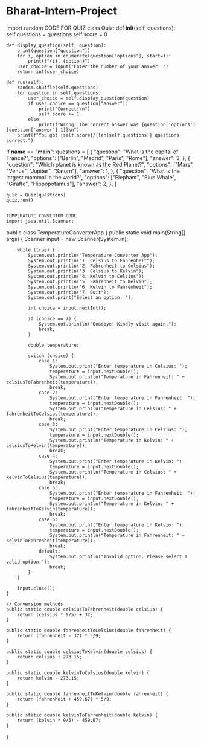 # Bharat-Intern-Project
import random
CODE FOR QUIZ
class Quiz:
    def __init__(self, questions):
        self.questions = questions
        self.score = 0

    def display_question(self, question):
        print(question["question"])
        for i, option in enumerate(question["options"], start=1):
            print(f"{i}. {option}")
        user_choice = input("Enter the number of your answer: ")
        return int(user_choice)

    def run(self):
        random.shuffle(self.questions)
        for question in self.questions:
            user_choice = self.display_question(question)
            if user_choice == question["answer"]:
                print("Correct!\n")
                self.score += 1
            else:
                print(f"Wrong! The correct answer was {question['options'][question['answer']-1]}\n")
        print(f"You got {self.score}/{len(self.questions)} questions correct.")

if __name__ == "__main__":
    questions = [
        {
            "question": "What is the capital of France?",
            "options": ["Berlin", "Madrid", "Paris", "Rome"],
            "answer": 3,
        },
        {
            "question": "Which planet is known as the Red Planet?",
            "options": ["Mars", "Venus", "Jupiter", "Saturn"],
            "answer": 1,
        },
        {
            "question": "What is the largest mammal in the world?",
            "options": ["Elephant", "Blue Whale", "Giraffe", "Hippopotamus"],
            "answer": 2,
        },
    ]

    quiz = Quiz(questions)
    quiz.run()


    TEMPERATURE CONVERTOR CODE
    import java.util.Scanner;

public class TemperatureConverterApp {
    public static void main(String[] args) {
        Scanner input = new Scanner(System.in);
        
        while (true) {
            System.out.println("Temperature Converter App");
            System.out.println("1. Celsius to Fahrenheit");
            System.out.println("2. Fahrenheit to Celsius");
            System.out.println("3. Celsius to Kelvin");
            System.out.println("4. Kelvin to Celsius");
            System.out.println("5. Fahrenheit to Kelvin");
            System.out.println("6. Kelvin to Fahrenheit");
            System.out.println("7. Quit");
            System.out.print("Select an option: ");

            int choice = input.nextInt();
            
            if (choice == 7) {
                System.out.println("Goodbye! Kindly visit again.");
                break;
            }
            
            double temperature;
            
            switch (choice) {
                case 1:
                    System.out.print("Enter temperature in Celsius: ");
                    temperature = input.nextDouble();
                    System.out.println("Temperature in Fahrenheit: " + celsiusToFahrenheit(temperature));
                    break;
                case 2:
                    System.out.print("Enter temperature in Fahrenheit: ");
                    temperature = input.nextDouble();
                    System.out.println("Temperature in Celsius: " + fahrenheitToCelsius(temperature));
                    break;
                case 3:
                    System.out.print("Enter temperature in Celsius: ");
                    temperature = input.nextDouble();
                    System.out.println("Temperature in Kelvin: " + celsiusToKelvin(temperature));
                    break;
                case 4:
                    System.out.print("Enter temperature in Kelvin: ");
                    temperature = input.nextDouble();
                    System.out.println("Temperature in Celsius: " + kelvinToCelsius(temperature));
                    break;
                case 5:
                    System.out.print("Enter temperature in Fahrenheit: ");
                    temperature = input.nextDouble();
                    System.out.println("Temperature in Kelvin: " + fahrenheitToKelvin(temperature));
                    break;
                case 6:
                    System.out.print("Enter temperature in Kelvin: ");
                    temperature = input.nextDouble();
                    System.out.println("Temperature in Fahrenheit: " + kelvinToFahrenheit(temperature));
                    break;
                default:
                    System.out.println("Invalid option. Please select a valid option.");
                    break;
            }
        }
        
        input.close();
    }
    
    // Conversion methods
    public static double celsiusToFahrenheit(double celsius) {
        return (celsius * 9/5) + 32;
    }
    
    public static double fahrenheitToCelsius(double fahrenheit) {
        return (fahrenheit - 32) * 5/9;
    }
    
    public static double celsiusToKelvin(double celsius) {
        return celsius + 273.15;
    }
    
    public static double kelvinToCelsius(double kelvin) {
        return kelvin - 273.15;
    }
    
    public static double fahrenheitToKelvin(double fahrenheit) {
        return (fahrenheit + 459.67) * 5/9;
    }
    
    public static double kelvinToFahrenheit(double kelvin) {
        return (kelvin * 9/5) - 459.67;
    }
}
